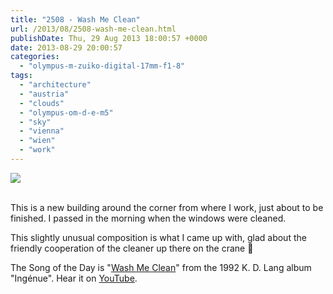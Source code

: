 ```yaml
---
title: "2508 - Wash Me Clean"
url: /2013/08/2508-wash-me-clean.html
publishDate: Thu, 29 Aug 2013 18:00:57 +0000
date: 2013-08-29 20:00:57
categories: 
  - "olympus-m-zuiko-digital-17mm-f1-8"
tags: 
  - "architecture"
  - "austria"
  - "clouds"
  - "olympus-om-d-e-m5"
  - "sky"
  - "vienna"
  - "wien"
  - "work"
---
```

<div class="container">
<div class="center"><a target="_blank" href="https://d25zfm9zpd7gm5.cloudfront.net/1200x1200/2013/20130819_075134_lr.jpg"><img src="https://d25zfm9zpd7gm5.cloudfront.net/0600x0600/2013/20130819_075134_lr.jpg" /></a></div>
</div>
<br />

This is a new building around the corner from where I work, just about to be finished. I passed in the morning when the windows were cleaned. 

 This slightly unusual composition is what I came up with, glad about the friendly cooperation of the cleaner up there on the crane 🙂

The Song of the Day is "<a href="http://www.lyricsmode.com/lyrics/k/kd_lang/wash_me_clean.html" target="_blank">Wash Me Clean</a>" from the 1992 K. D. Lang album "Ingénue". Hear it on <a href="http://www.youtube.com/watch?v=VIuvFCs7QWU" target="_blank">YouTube</a>.
